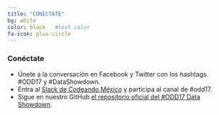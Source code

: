 ```yaml
---
title: "CONÉCTATE"
bg: white
color: black   #text color
fa-icon: plus-circle
---
```


### Conéctate

* Únete a la conversación en Facebook y Twitter con los hashtags #ODD17 y #DataShowdown.
* Entra al [Slack de Codeando México](http://slack.codeandomexico.org) y participa al canal de #odd17.
* Sigue en nuestro GitHub [el repositorio oficial del #ODD17 Data Showdown](http://github.com/CodeandoMexico/odd17).